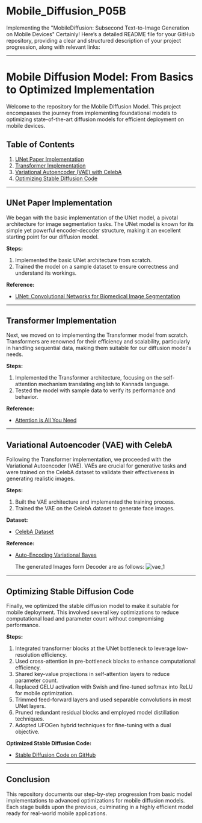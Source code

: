 # Mobile_Diffusion_P05B
Implementing the "MobileDiffusion: Subsecond Text-to-Image Generation on Mobile Devices"
Certainly! Here’s a detailed README file for your GitHub repository, providing a clear and structured description of your project progression, along with relevant links:

---

# Mobile Diffusion Model: From Basics to Optimized Implementation

Welcome to the repository for the Mobile Diffusion Model. This project encompasses the journey from implementing foundational models to optimizing state-of-the-art diffusion models for efficient deployment on mobile devices.

## Table of Contents
1. [UNet Paper Implementation](#unet-paper-implementation)
2. [Transformer Implementation](#transformer-implementation)
3. [Variational Autoencoder (VAE) with CelebA](#variational-autoencoder-vae-with-celeba)
4. [Optimizing Stable Diffusion Code](#optimizing-stable-diffusion-code)

---

## UNet Paper Implementation

We began with the basic implementation of the UNet model, a pivotal architecture for image segmentation tasks. The UNet model is known for its simple yet powerful encoder-decoder structure, making it an excellent starting point for our diffusion model.

**Steps:**
1. Implemented the basic UNet architecture from scratch.
2. Trained the model on a sample dataset to ensure correctness and understand its workings.

**Reference:**
- [UNet: Convolutional Networks for Biomedical Image Segmentation]([https://arxiv.org/abs/1505.04597](https://arxiv.org/pdf/1505.04597))

---

## Transformer Implementation

Next, we moved on to implementing the Transformer model from scratch. Transformers are renowned for their efficiency and scalability, particularly in handling sequential data, making them suitable for our diffusion model's needs.

**Steps:**
1. Implemented the Transformer architecture, focusing on the self-attention mechanism translating english to Kannada language.
2. Tested the model with sample data to verify its performance and behavior.

**Reference:**
- [Attention is All You Need]([https://arxiv.org/abs/1706.03762](https://arxiv.org/pdf/1706.03762))

---

## Variational Autoencoder (VAE) with CelebA

Following the Transformer implementation, we proceeded with the Variational Autoencoder (VAE). VAEs are crucial for generative tasks and were trained on the CelebA dataset to validate their effectiveness in generating realistic images.

**Steps:**
1. Built the VAE architecture and implemented the training process.
2. Trained the VAE on the CelebA dataset to generate face images.

**Dataset:**
- [CelebA Dataset](http://mmlab.ie.cuhk.edu.hk/projects/CelebA.html)

**Reference:**
- [Auto-Encoding Variational Bayes](https://arxiv.org/abs/1312.6114)

  The generated Images form Decoder are as follows:
  ![vae_1](https://github.com/bhanushri12/Mobile_Diffusion_P05B/assets/161404554/f30bee11-4f6f-4da8-b032-1423393c74c7)
  


---

## Optimizing Stable Diffusion Code

Finally, we optimized the stable diffusion model to make it suitable for mobile deployment. This involved several key optimizations to reduce computational load and parameter count without compromising performance.

**Steps:**
1. Integrated transformer blocks at the UNet bottleneck to leverage low-resolution efficiency.
2. Used cross-attention in pre-bottleneck blocks to enhance computational efficiency.
3. Shared key-value projections in self-attention layers to reduce parameter count.
4. Replaced GELU activation with Swish and fine-tuned softmax into ReLU for mobile optimization.
5. Trimmed feed-forward layers and used separable convolutions in most UNet layers.
6. Pruned redundant residual blocks and employed model distillation techniques.
7. Adopted UFOGen hybrid techniques for fine-tuning with a dual objective.

**Optimized Stable Diffusion Code:**
- [Stable Diffusion Code on GitHub]([https://github.com/CompVis/stable-diffusion](https://github.com/hkproj/pytorch-stable-diffusion/blob/main/sd/diffusion.py))

---

## Conclusion

This repository documents our step-by-step progression from basic model implementations to advanced optimizations for mobile diffusion models. Each stage builds upon the previous, culminating in a highly efficient model ready for real-world mobile applications.

